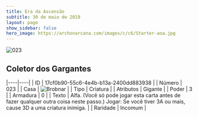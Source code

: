 ```yaml
---
title: Era da Ascensão
subtitle: 30 de maio de 2019
layout: page
show_sidebar: false
hero_image: https://archonarcana.com/images/c/c6/Starter-aoa.jpg
---
```


![023](https://cdn.keyforgegame.com/media/card_front/pt/435_023_46XQQ8M5CRF8_pt.png)

## Coletor dos Gargantes

|----|----|
| ID | 17cf0b90-55c6-4e4b-b13a-2400dd883938 |
| Número | 023 |
| Casa | ![Brobnar](https://archonarcana.com/images/thumb/e/e0/Brobnar.png/22px-Brobnar.png "Brobnar") |
| Tipo | Criatura |
| Atributos | Gigante |
| Poder | 3 |
| Armadura | 0 |
| Texto | Alfa. (Você só pode jogar esta carta antes de fazer qualquer outra coisa neste passo.) Jogar: Se você tiver 3A ou mais, cause 3D a uma criatura inimiga. |
| Raridade | Incomum |
